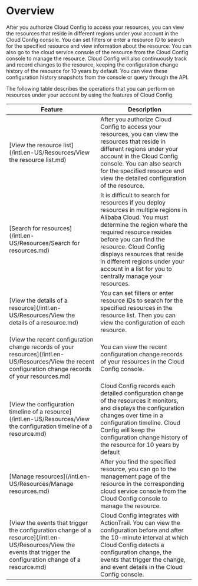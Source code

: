 # Overview

After you authorize Cloud Config to access your resources, you can view the resources that reside in different regions under your account in the Cloud Config console. You can set filters or enter a resource ID to search for the specified resource and view information about the resource. You can also go to the cloud service console of the resource from the Cloud Config console to manage the resource. Cloud Config will also continuously track and record changes to the resource, keeping the configuration change history of the resource for 10 years by default. You can view these configuration history snapshots from the console or query through the API.

The following table describes the operations that you can perform on resources under your account by using the features of Cloud Config.

|Feature|Description|
|-------|-----------|
|[View the resource list](/intl.en-US/Resources/View the resource list.md)|After you authorize Cloud Config to access your resources, you can view the resources that reside in different regions under your account in the Cloud Config console. You can also search for the specified resource and view the detailed configuration of the resource.|
|[Search for resources](/intl.en-US/Resources/Search for resources.md)|It is difficult to search for resources if you deploy resources in multiple regions in Alibaba Cloud. You must determine the region where the required resource resides before you can find the resource. Cloud Config displays resources that reside in different regions under your account in a list for you to centrally manage your resources.|
|[View the details of a resource](/intl.en-US/Resources/View the details of a resource.md)|You can set filters or enter resource IDs to search for the specified resources in the resource list. Then you can view the configuration of each resource.|
|[View the recent configuration change records of your resources](/intl.en-US/Resources/View the recent configuration change records of your resources.md)|You can view the recent configuration change records of your resources in the Cloud Config console.|
|[View the configuration timeline of a resource](/intl.en-US/Resources/View the configuration timeline of a resource.md)|Cloud Config records each detailed configuration change of the resources it monitors, and displays the configuration changes over time in a configuration timeline. Cloud Config will keep the configuration change history of the resource for 10 years by default|
|[Manage resources](/intl.en-US/Resources/Manage resources.md)|After you find the specified resource, you can go to the management page of the resource in the corresponding cloud service console from the Cloud Config console to manage the resource.|
|[View the events that trigger the configuration change of a resource](/intl.en-US/Resources/View the events that trigger the configuration change of a resource.md)|Cloud Config integrates with ActionTrail. You can view the configuration before and after the 10-minute interval at which Cloud Config detects a configuration change, the events that trigger the change, and event details in the Cloud Config console.|

